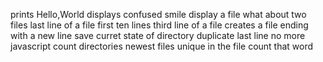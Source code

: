 prints Hello,World
displays confused smile
display a file
what about two files
last line of a file
first ten lines
third line of a file
creates a file ending with a new line
save curret state of directory
duplicate last line
no more javascript
count directories
newest files
unique
in the file
count that word    
